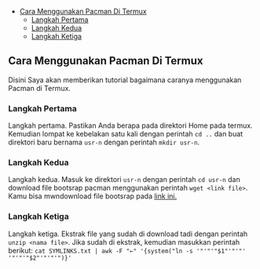 <!-- mtoc-start -->

- [Cara Menggunakan Pacman Di Termux](#cara-menggunakan-pacman-di-termux)
  - [Langkah Pertama](#langkah-pertama)
  - [Langkah Kedua](#langkah-kedua)
  - [Langkah Ketiga](#langkah-ketiga)

<!-- mtoc-end -->

## Cara Menggunakan Pacman Di Termux

Disini Saya akan memberikan tutorial bagaimana caranya menggunakan Pacman di Termux.

### Langkah Pertama

Langkah pertama. Pastikan Anda berapa pada direktori Home pada termux. Kemudian lompat ke kebelakan satu kali dengan perintah `cd ..` dan buat direktori baru bernama `usr-n` dengan perintah `mkdir usr-n`.

### Langkah Kedua

Langkah kedua. Masuk ke direktori `usr-n` dengan perintah `cd usr-n` dan download file bootsrap pacman menggunakan perintah `wget <link file>`. Kamu bisa mwndownload file bootsrap pada [link ini.](https://github.com/termux-pacman/termux-packages/releases)

### Langkah Ketiga

Langkah ketiga. Ekstrak file yang sudah di download tadi dengan perintah `unzip <nama file>`. Jika sudah di ekstrak, kemudian masukkan perintah berikut: `cat SYMLINKS.txt | awk -F "←" '{system("ln -s '"'"'"$1"'"'"' '"'"'"$2"'"'"'")}'
`
